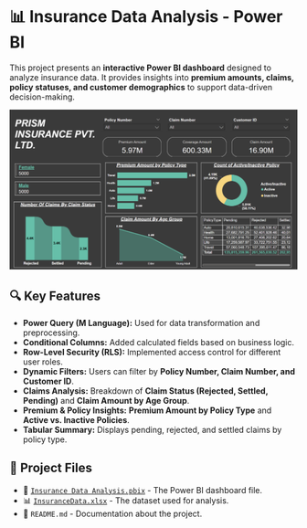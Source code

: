 # 📊 Insurance Data Analysis - Power BI  

This project presents an **interactive Power BI dashboard** designed to analyze insurance data. It provides insights into **premium amounts, claims, policy statuses, and customer demographics** to support data-driven decision-making.  

![Dashboard Screenshot](https://github.com/Chinmay311003/Insurance-Data-Analysis-Power-BI-/blob/main/Screenshot%202025-04-04%20at%202.27.48%20AM.png)  

## 🔍 Key Features  
- **Power Query (M Language):** Used for data transformation and preprocessing.  
- **Conditional Columns:** Added calculated fields based on business logic.  
- **Row-Level Security (RLS):** Implemented access control for different user roles.  
- **Dynamic Filters:** Users can filter by **Policy Number, Claim Number, and Customer ID**.  
- **Claims Analysis:** Breakdown of **Claim Status (Rejected, Settled, Pending)** and **Claim Amount by Age Group**.  
- **Premium & Policy Insights:** **Premium Amount by Policy Type** and **Active vs. Inactive Policies**.  
- **Tabular Summary:** Displays pending, rejected, and settled claims by policy type.  

## 📂 Project Files  
- 📄 [`Insurance Data Analysis.pbix`](https://github.com/Chinmay311003/Insurance-Data-Analysis-Power-BI-/blob/main/Insurance%20Data%20Analysis.pbix) - The Power BI dashboard file.  
- 📊 [`InsuranceData.xlsx`](https://github.com/Chinmay311003/Insurance-Data-Analysis-Power-BI-/blob/main/InsuranceData.xlsx) - The dataset used for analysis.  
- 📜 `README.md` - Documentation about the project.  
